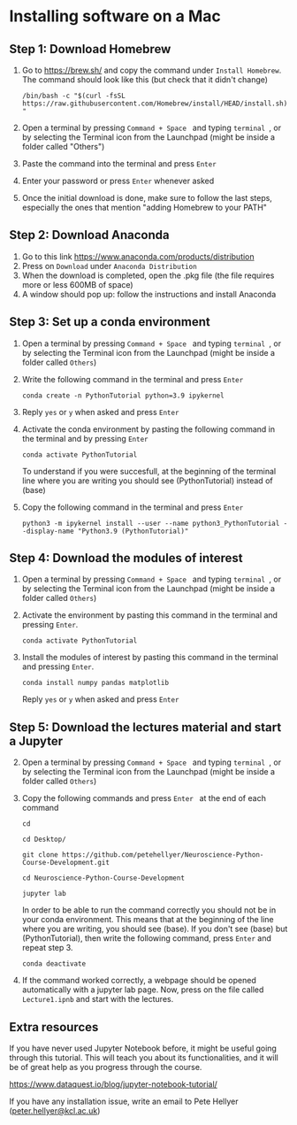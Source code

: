 # Installing software on a Mac

## Step 1: Download Homebrew

1. Go to https://brew.sh/ and copy the command under `Install Homebrew`. The command should look like this (but check that it didn't change)

   `/bin/bash -c "$(curl -fsSL https://raw.githubusercontent.com/Homebrew/install/HEAD/install.sh)"`
2. Open a terminal by pressing  `Command + Space ` and typing  `terminal `, or by selecting the Terminal icon from the Launchpad (might be inside a folder called "Others")
3. Paste the command into the terminal and press  `Enter `
4. Enter your password or press `Enter` whenever asked
5. Once the initial download is done, make sure to follow the last steps, especially the ones that mention "adding Homebrew to your PATH"

## Step 2: Download Anaconda
1. Go to this link https://www.anaconda.com/products/distribution
2. Press on `Download` under `Anaconda Distribution`
3. When the download is completed, open the .pkg file (the file requires more or less 600MB of space)
4. A window should pop up: follow the instructions and install Anaconda

## Step 3: Set up a conda environment
1. Open a terminal by pressing  `Command + Space ` and typing  `terminal `, or by selecting the Terminal icon from the Launchpad (might be inside a folder called `Others`)
2. Write the following command in the terminal and press  `Enter ` 
   
   `conda create -n PythonTutorial python=3.9 ipykernel`

3. Reply `yes` or `y` when asked and press  `Enter `
4. Activate the conda environment by pasting the following command in the terminal and by pressing  `Enter `

    `conda activate PythonTutorial`

    To understand if you were succesfull, at the beginning of the terminal line where you are writing you should see (PythonTutorial) instead of (base)
5. Copy the following command in the terminal and press `Enter`

    `python3 -m ipykernel install --user --name python3_PythonTutorial --display-name "Python3.9 (PythonTutorial)"`

## Step 4: Download the modules of interest
1. Open a terminal by pressing  `Command + Space ` and typing  `terminal `, or by selecting the Terminal icon from the Launchpad (might be inside a folder called `Others`)
2. Activate the environment by pasting this command in the terminal and pressing `Enter`.
   
   `conda activate PythonTutorial`
3. Install the modules of interest by pasting this command in the terminal and pressing  `Enter`.

    `conda install numpy pandas matplotlib`
    
    Reply `yes` or `y` when asked and press  `Enter `

    
## Step 5: Download the lectures material and start a Jupyter
2. Open a terminal by pressing  `Command + Space ` and typing  `terminal `, or by selecting the Terminal icon from the Launchpad (might be inside a folder called `Others`)
3. Copy the following commands and press  `Enter ` at the end of each command

     `cd`

     `cd Desktop/`

     `git clone https://github.com/petehellyer/Neuroscience-Python-Course-Development.git`

     `cd Neuroscience-Python-Course-Development`

    `jupyter lab`

    In order to be able to run the command correctly you should not be in your conda environment. This means that at the beginning of the line where you are writing, you should see (base). If you don't see (base) but (PythonTutorial), then write the following command, press `Enter` and repeat step 3.

    `conda deactivate`

4. If the command worked correctly, a webpage should be opened automatically with a jupyter lab page. Now, press on the file called `Lecture1.ipnb` and start with the lectures.

## Extra resources

If you have never used Jupyter Notebook before, it might be useful going through this tutorial. This will teach you about its functionalities, and it will be of great help as you progress through the course.

https://www.dataquest.io/blog/jupyter-notebook-tutorial/

If you have any installation issue, write an email to Pete Hellyer (peter.hellyer@kcl.ac.uk)


